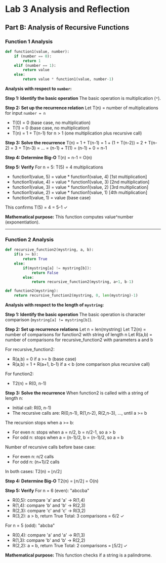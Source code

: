 # Lab 3 Analysis and Reflection

## Part B: Analysis of Recursive Functions

### Function 1 Analysis

```python
def function1(value, number):
    if (number == 0):
        return 1
    elif (number == 1):
        return value
    else:
        return value * function1(value, number-1)
```

**Analysis with respect to `number`:**

**Step 1: Identify the basic operation**
The basic operation is multiplication (`*`).

**Step 2: Set up the recurrence relation**
Let T(n) = number of multiplications for input `number = n`

- T(0) = 0 (base case, no multiplication)
- T(1) = 0 (base case, no multiplication)
- T(n) = 1 + T(n-1) for n > 1 (one multiplication plus recursive call)

**Step 3: Solve the recurrence**
T(n) = 1 + T(n-1)
     = 1 + (1 + T(n-2))
     = 2 + T(n-2)
     = 3 + T(n-3)
     = ...
     = (n-1) + T(1)
     = (n-1) + 0
     = n-1

**Step 4: Determine Big-O**
T(n) = n-1 = O(n)

**Step 5: Verify**
For n = 5: T(5) = 4 multiplications
- function1(value, 5) = value * function1(value, 4)  [1st multiplication]
- function1(value, 4) = value * function1(value, 3)  [2nd multiplication]
- function1(value, 3) = value * function1(value, 2)  [3rd multiplication]
- function1(value, 2) = value * function1(value, 1)  [4th multiplication]
- function1(value, 1) = value (base case)

This confirms T(5) = 4 = 5-1 ✓

**Mathematical purpose:** This function computes value^number (exponentiation).

---

### Function 2 Analysis

```python
def recursive_function2(mystring, a, b):
    if(a >= b):
        return True
    else:
        if(mystring[a] != mystring[b]):
            return False
        else:
            return recursive_function2(mystring, a+1, b-1)

def function2(mystring):
    return recursive_function2(mystring, 0, len(mystring)-1)
```

**Analysis with respect to the length of `mystring`:**

**Step 1: Identify the basic operation**
The basic operation is character comparison (`mystring[a] != mystring[b]`).

**Step 2: Set up recurrence relations**
Let n = len(mystring)
Let T2(n) = number of comparisons for function2 with string of length n
Let R(a,b) = number of comparisons for recursive_function2 with parameters a and b

For recursive_function2:
- R(a,b) = 0 if a >= b (base case)
- R(a,b) = 1 + R(a+1, b-1) if a < b (one comparison plus recursive call)

For function2:
- T2(n) = R(0, n-1)

**Step 3: Solve the recurrence**
When function2 is called with a string of length n:
- Initial call: R(0, n-1)
- The recursive calls are: R(0,n-1), R(1,n-2), R(2,n-3), ..., until a >= b

The recursion stops when a >= b:
- For even n: stops when a = n/2, b = n/2-1, so a > b
- For odd n: stops when a = (n-1)/2, b = (n-1)/2, so a = b

Number of recursive calls before base case:
- For even n: n/2 calls
- For odd n: (n+1)/2 calls

In both cases: T2(n) = ⌊n/2⌋

**Step 4: Determine Big-O**
T2(n) = ⌊n/2⌋ = O(n)

**Step 5: Verify**
For n = 6 (even): "abccba"
- R(0,5): compare 'a' and 'a' → R(1,4)
- R(1,4): compare 'b' and 'b' → R(2,3)
- R(2,3): compare 'c' and 'c' → R(3,2)
- R(3,2): a > b, return True
Total: 3 comparisons = 6/2 ✓

For n = 5 (odd): "abcba"
- R(0,4): compare 'a' and 'a' → R(1,3)
- R(1,3): compare 'b' and 'b' → R(2,2)
- R(2,2): a = b, return True
Total: 2 comparisons = ⌊5/2⌋ ✓

**Mathematical purpose:** This function checks if a string is a palindrome.


